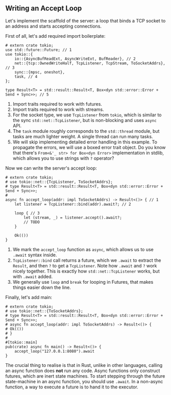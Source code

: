 ## Writing an Accept Loop

Let's implement the scaffold of the server: a loop that binds a TCP socket to an address and starts accepting connections.

First of all, let's add required import boilerplate:

```rust,ignore
# extern crate tokio;
use std::future::Future; // 1
use tokio::{
    io::{AsyncBufReadExt, AsyncWriteExt, BufReader}, // 2
    net::{tcp::OwnedWriteHalf, TcpListener, TcpStream, ToSocketAddrs}, // 3
    sync::{mpsc, oneshot},
    task, // 4
};

type Result<T> = std::result::Result<T, Box<dyn std::error::Error + Send + Sync>>; // 5
```

1. Import traits required to work with futures.
2. Import traits required to work with streams.
3. For the socket type, we use `TcpListener` from `tokio`, which is similar to the sync `std::net::TcpListener`, but is non-blocking and uses `async` API.
4. The `task` module roughly corresponds to the `std::thread` module, but tasks are much lighter weight.
   A single thread can run many tasks.
5. We will skip implementing detailed error handling in this example.
   To propagate the errors, we will use a boxed error trait object.
   Do you know that there's `From<&'_ str> for Box<dyn Error>` implementation in stdlib, which allows you to use strings with `?` operator?

Now we can write the server's accept loop:

```rust,ignore
# extern crate tokio;
# use tokio::net::{TcpListener, ToSocketAddrs};
# type Result<T> = std::result::Result<T, Box<dyn std::error::Error + Send + Sync>>;
#
async fn accept_loop(addr: impl ToSocketAddrs) -> Result<()> { // 1
    let listener = TcpListener::bind(addr).await?; // 2

    loop { // 3
        let (stream, _) = listener.accept().await?;
        // TODO
    }

    Ok(())
}
```

1. We mark the `accept_loop` function as `async`, which allows us to use `.await` syntax inside.
2. `TcpListener::bind` call returns a future, which we `.await` to extract the `Result`, and then `?` to get a `TcpListener`.
   Note how `.await` and `?` work nicely together.
   This is exactly how `std::net::TcpListener` works, but with `.await` added.
3. We generally use `loop` and `break` for looping in Futures, that makes things easier down the line.

Finally, let's add main:

```rust,ignore
# extern crate tokio;
# use tokio::net::{ToSocketAddrs};
# type Result<T> = std::result::Result<T, Box<dyn std::error::Error + Send + Sync>>;
# async fn accept_loop(addr: impl ToSocketAddrs) -> Result<()> {
# Ok(())
# }
#
#[tokio::main]
pub(crate) async fn main() -> Result<()> {
    accept_loop("127.0.0.1:8080").await
}
```

The crucial thing to realise is that in Rust, unlike in other languages, calling an async function does **not** run any code.
Async functions only construct futures, which are inert state machines.
To start stepping through the future state-machine in an async function, you should use `.await`.
In a non-async function, a way to execute a future is to hand it to the executor.
